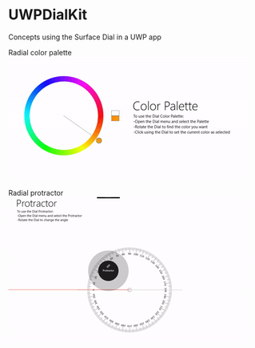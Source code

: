 # UWPDialKit

Concepts using the Surface Dial in a UWP app

Radial color palette
![ScreenCap](GitAssets/palette.gif)

Radial protractor
![ScreenCap](GitAssets/protractor.gif)
